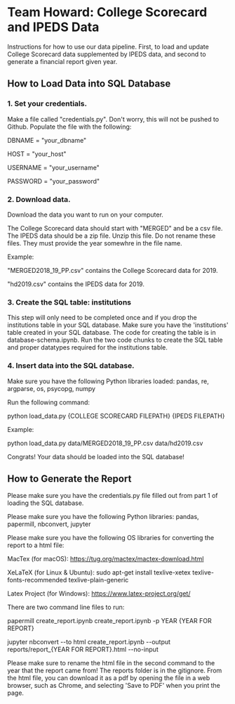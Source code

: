 # Team Howard: College Scorecard and IPEDS Data
Instructions for how to use our data pipeline. First, to load and update College Scorecard data supplemented by IPEDS data, and second to generate a financial report given year.

## How to Load Data into SQL Database

### 1. Set your credentials.
Make a file called "credentials.py". Don't worry, this will not be pushed to Github. 
Populate the file with the following:

DBNAME = "your_dbname"

HOST = "your_host"

USERNAME = "your_username"

PASSWORD = "your_password"


### 2. Download data.
Download the data you want to run on your computer.

The College Scorecard data should start with "MERGED" and be a csv file. The IPEDS data should be a zip file. Unzip this file. Do not rename these files. They must provide the year somewhre in the file name.

Example:

"MERGED2018_19_PP.csv" contains the College Scorecard data for 2019.

"hd2019.csv" contains the IPEDS data for 2019.

### 3. Create the SQL table: institutions
This step will only need to be completed once and if you drop the institutions table in your SQL database.
Make sure you have the 'institutions' table created in your SQL database.
The code for creating the table is in database-schema.ipynb. Run the two code chunks to create the SQL table and proper datatypes required for the institutions table.

### 4. Insert data into the SQL database.
Make sure you have the following Python libraries loaded: 
pandas, re, argparse, os, psycopg, numpy

Run the following command: 

python load_data.py {COLLEGE SCORECARD FILEPATH} {IPEDS FILEPATH}

Example: 

python load_data.py data/MERGED2018_19_PP.csv data/hd2019.csv

Congrats! Your data should be loaded into the SQL database!

## How to Generate the Report
Please make sure you have the credentials.py file filled out from part 1 of loading the SQL database.

Please make sure you have the following Python libraries:
pandas, papermill, nbconvert, jupyter

Please make sure you have the following OS libraries for converting the report to a html file:

MacTex (for macOS): https://tug.org/mactex/mactex-download.html

XeLaTeX (for Linux & Ubuntu): sudo apt-get install texlive-xetex texlive-fonts-recommended texlive-plain-generic

Latex Project (for Windows): https://www.latex-project.org/get/ 

There are two command line files to run:

papermill create_report.ipynb create_report.ipynb -p YEAR {YEAR FOR REPORT}

jupyter nbconvert --to html create_report.ipynb --output reports/report_{YEAR FOR REPORT}.html --no-input

Please make sure to rename the html file in the second command to the year that the report came from! The reports folder is in the gitignore. From the html file, you can download it as a pdf by opening the file in a web browser, such as Chrome, and selecting 'Save to PDF' when you print the page.